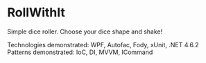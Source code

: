 # RollWithIt

Simple dice roller. Choose your dice shape and shake!

Technologies demonstrated: WPF, Autofac, Fody, xUnit, .NET 4.6.2  
Patterns demonstrated: IoC, DI, MVVM, ICommand 
